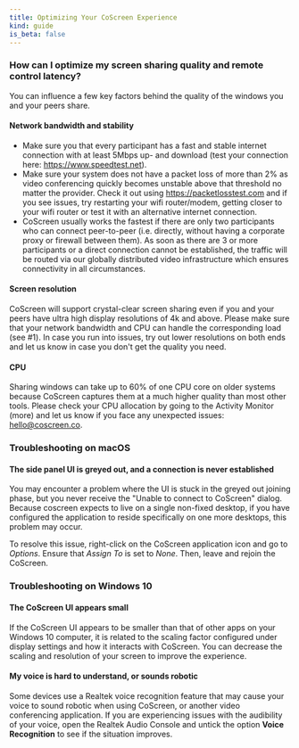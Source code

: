 ```yaml
---
title: Optimizing Your CoScreen Experience
kind: guide
is_beta: false
---
```


### How can I optimize my screen sharing quality and remote control latency?

You can influence a few key factors behind the quality of the windows you and your peers share.

#### Network bandwidth and stability

* Make sure you that every participant has a fast and stable internet connection with at least 5Mbps up- and download (test your connection here: https://www.speedtest.net).
* Make sure your system does not have a packet loss of more than 2% as video conferencing quickly becomes unstable above that threshold no matter the provider. Check it out using https://packetlosstest.com and if you see issues, try restarting your wifi router/modem, getting closer to your wifi router or test it with an alternative internet connection.
* CoScreen usually works the fastest if there are only two participants who can connect peer-to-peer (i.e. directly, without having a corporate proxy or firewall between them). As soon as there are 3 or more participants or a direct connection cannot be established, the traffic will be routed via our globally distributed video infrastructure which ensures connectivity in all circumstances.

#### Screen resolution
CoScreen will support crystal-clear screen sharing even if you and your peers have ultra high display resolutions of 4k and above. Please make sure that your network bandwidth and CPU can handle the corresponding load (see #1). In case you run into issues, try out lower resolutions on both ends and let us know in case you don't get the quality you need.

#### CPU
Sharing windows can take up to 60% of one CPU core on older systems because CoScreen captures them at a much higher quality than most other tools. Please check your CPU allocation by going to the Activity Monitor (more) and let us know if you face any unexpected issues: hello@coscreen.co.

### Troubleshooting on macOS

#### The side panel UI is greyed out, and a connection is never established

You may encounter a problem where the UI is stuck in the greyed out joining phase, but you never receive the "Unable to connect to CoScreen" dialog. Because coscreen expects to live on a single non-fixed desktop, if you have configured the application to reside specifically on one more desktops, this problem may occur.

To resolve this issue, right-click on the CoScreen application icon and go to _Options_. Ensure that _Assign To_ is set to _None_. Then, leave and rejoin the CoScreen.

<!-- {{< img src="coscreen/assign-to-none.png" alt="Facet creation for custom tag" style="width:60%;" >}} -->

### Troubleshooting on Windows 10

#### The CoScreen UI appears small

If the CoScreen UI appears to be smaller than that of other apps on your Windows 10 computer, it is related to the scaling factor configured under display settings and how it interacts with CoScreen. You can decrease the scaling and resolution of your screen to improve the experience.

<!-- video: https://www.loom.com/share/221e5a22f8d340469d2f7bb601e1c39e?t=117 -->

#### My voice is hard to understand, or sounds robotic

Some devices use a Realtek voice recognition feature that may cause your voice to sound robotic when using CoScreen, or another video conferencing application. If you are experiencing issues with the audibility of your voice, open the Realtek Audio Console and untick the option **Voice Recognition** to see if the situation improves.

<!-- {{< img src="coscreen/windows_screenshot.png" alt="Facet creation for custom tag" style="width:60%;" >}} -->